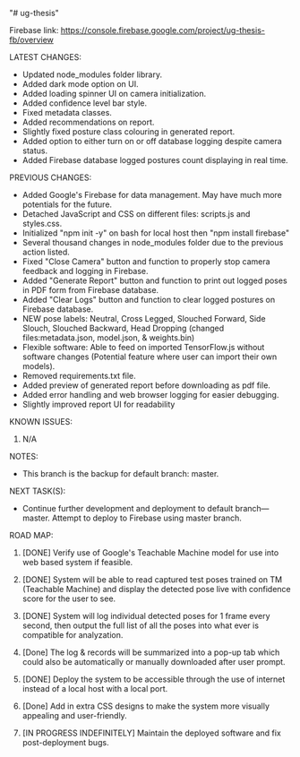 "# ug-thesis"


Firebase link: https://console.firebase.google.com/project/ug-thesis-fb/overview


LATEST CHANGES:
- Updated node_modules folder library.
- Added dark mode option on UI.
- Added loading spinner UI on camera initialization.
- Added confidence level bar style.
- Fixed metadata classes.
- Added recommendations on report.
- Slightly fixed posture class colouring in generated report.
- Added option to either turn on or off database logging despite camera status.
- Added Firebase database logged postures count displaying in real time.


PREVIOUS CHANGES:
- Added Google's Firebase for data management. May have much more potentials for the future.
- Detached JavaScript and CSS on different files: scripts.js and styles.css.
- Initialized "npm init -y" on bash for local host then "npm install firebase"
- Several thousand changes in node_modules folder due to the previous action listed.
- Fixed "Close Camera" button and function to properly stop camera feedback and logging in Firebase.
- Added "Generate Report" button and function to print out logged poses in PDF form from Firebase database.
- Added "Clear Logs" button and function to clear logged postures on Firebase database.
- NEW pose labels: Neutral, Cross Legged, Slouched Forward, Side Slouch, Slouched Backward, Head Dropping (changed files:metadata.json, model.json, & weights.bin)
- Flexible software: Able to feed on imported TensorFlow.js without software changes (Potential feature where user can import their own models).
- Removed requirements.txt file.
- Added preview of generated report before downloading as pdf file.
- Added error handling and web browser logging for easier debugging.
- Slightly improved report UI for readability


KNOWN ISSUES:
1) N/A


NOTES:
- This branch is the backup for default branch: master.


NEXT TASK(S):
- Continue further development and deployment to default branch—master. Attempt to deploy to Firebase using master branch.


ROAD MAP:
1) [DONE] Verify use of Google's Teachable Machine model for use into web based system if feasible.

2) [DONE] System will be able to read captured test poses trained on TM (Teachable Machine) and display the detected pose live with confidence score for the user to see.

3) [DONE] System will log individual detected poses for 1 frame every second, then output the full list of all the poses into what ever is compatible for analyzation.

4) [Done] The log & records will be summarized into a pop-up tab which could also be automatically or manually downloaded after user prompt.

5) [DONE] Deploy the system to be accessible through the use of internet instead of a local host with a local port.

6) [Done] Add in extra CSS designs to make the system more visually appealing and user-friendly.

7) [IN PROGRESS INDEFINITELY] Maintain the deployed software and fix post-deployment bugs.